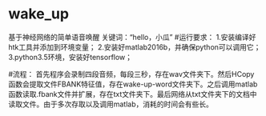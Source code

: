 # wake_up
基于神经网络的简单语音唤醒
关键词：“hello，小瓜”
#运行要求：
1.安装编译好htk工具并添加到环境变量；
2.安装好matlab2016b，并确保python可以调用它；
3.python3.5环境，安装好tensorflow；

#流程：
首先程序会录制四段音频，每段三秒，存在wav文件夹下。然后HCopy函数会提取文件FBANK特征值，存在wake-up-word文件夹下。之后调用matlab函数读取.fbank文件并扩展，存在txt文件夹下。最后网络从txt文件夹下的文档中读取文件。由于多次存取以及调用matlab，消耗的时间会有些长。
